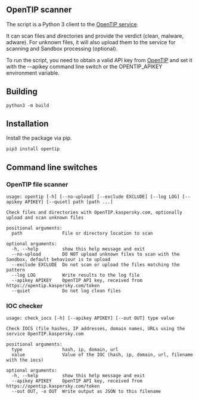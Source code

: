 ## OpenTIP scanner

The script is a Python 3 client to the [OpenTIP service](https://opentip.kaspersky.com).

It can scan files and directories and provide the verdict (clean, malware, adware). For unknown files, it will also upload them to the service for scanning and Sandbox processing (optional).

To run the script, you need to obtain a valid API key from [OpenTIP](https://opentip.kaspersky.com/token) and set it with the --apikey command line switch or the OPENTIP\_APIKEY environment variable.

## Building

```
python3 -m build
```

## Installation

Install the package via pip.

```
pip3 install opentip
```


## Command line switches

### OpenTIP file scanner

```
usage: opentip [-h] [--no-upload] [--exclude EXCLUDE] [--log LOG] [--apikey APIKEY] [--quiet] path [path ...]

Check files and directories with OpenTIP.kaspersky.com, optionally upload and scan unknown files

positional arguments:
  path               File or directory location to scan

optional arguments:
  -h, --help         show this help message and exit
  --no-upload        DO NOT upload unknown files to scan with the Sandbox, default behaviour is to upload
  --exclude EXCLUDE  Do not scan or upload the files matching the pattern
  --log LOG          Write results to the log file
  --apikey APIKEY    OpenTIP API key, received from https://opentip.kaspersky.com/token
  --quiet            Do not log clean files
```

### IOC checker

```
usage: check_iocs [-h] [--apikey APIKEY] [--out OUT] type value

Check IOCS (file hashes, IP addresses, domain names, URLs using the service OpenTIP.kaspersky.com

positional arguments:
  type               hash, ip, domain, url
  value              Value of the IOC (hash, ip, domain, url, filename with the iocs)

optional arguments:
  -h, --help         show this help message and exit
  --apikey APIKEY    OpenTIP API key, received from https://opentip.kaspersky.com/token
  --out OUT, -o OUT  Write output as JSON to this filename
```

